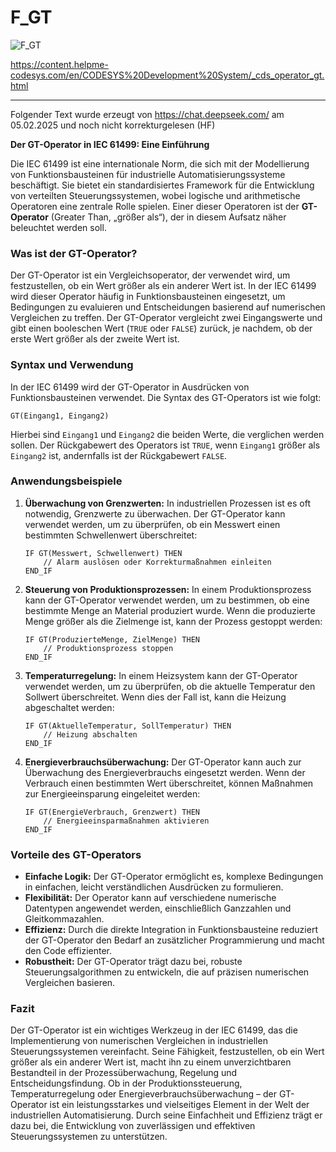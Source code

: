 # F_GT




![F_GT](https://user-images.githubusercontent.com/116869307/214144462-1c7d92c0-429d-443e-a766-64c3e94c0a0b.png)


<https://content.helpme-codesys.com/en/CODESYS%20Development%20System/_cds_operator_gt.html>


* * * * * * * * * *

Folgender Text wurde erzeugt von <https://chat.deepseek.com/> am 05.02.2025 und noch nicht korrekturgelesen (HF)


**Der GT-Operator in IEC 61499: Eine Einführung**

Die IEC 61499 ist eine internationale Norm, die sich mit der Modellierung von Funktionsbausteinen für industrielle Automatisierungssysteme beschäftigt. Sie bietet ein standardisiertes Framework für die Entwicklung von verteilten Steuerungssystemen, wobei logische und arithmetische Operatoren eine zentrale Rolle spielen. Einer dieser Operatoren ist der **GT-Operator** (Greater Than, „größer als“), der in diesem Aufsatz näher beleuchtet werden soll.

### Was ist der GT-Operator?

Der GT-Operator ist ein Vergleichsoperator, der verwendet wird, um festzustellen, ob ein Wert größer als ein anderer Wert ist. In der IEC 61499 wird dieser Operator häufig in Funktionsbausteinen eingesetzt, um Bedingungen zu evaluieren und Entscheidungen basierend auf numerischen Vergleichen zu treffen. Der GT-Operator vergleicht zwei Eingangswerte und gibt einen booleschen Wert (`TRUE` oder `FALSE`) zurück, je nachdem, ob der erste Wert größer als der zweite Wert ist.

### Syntax und Verwendung

In der IEC 61499 wird der GT-Operator in Ausdrücken von Funktionsbausteinen verwendet. Die Syntax des GT-Operators ist wie folgt:

```
GT(Eingang1, Eingang2)
```

Hierbei sind `Eingang1` und `Eingang2` die beiden Werte, die verglichen werden sollen. Der Rückgabewert des Operators ist `TRUE`, wenn `Eingang1` größer als `Eingang2` ist, andernfalls ist der Rückgabewert `FALSE`.

### Anwendungsbeispiele

1. **Überwachung von Grenzwerten:**
   In industriellen Prozessen ist es oft notwendig, Grenzwerte zu überwachen. Der GT-Operator kann verwendet werden, um zu überprüfen, ob ein Messwert einen bestimmten Schwellenwert überschreitet:

   ```
   IF GT(Messwert, Schwellenwert) THEN
       // Alarm auslösen oder Korrekturmaßnahmen einleiten
   END_IF
   ```

2. **Steuerung von Produktionsprozessen:**
   In einem Produktionsprozess kann der GT-Operator verwendet werden, um zu bestimmen, ob eine bestimmte Menge an Material produziert wurde. Wenn die produzierte Menge größer als die Zielmenge ist, kann der Prozess gestoppt werden:

   ```
   IF GT(ProduzierteMenge, ZielMenge) THEN
       // Produktionsprozess stoppen
   END_IF
   ```

3. **Temperaturregelung:**
   In einem Heizsystem kann der GT-Operator verwendet werden, um zu überprüfen, ob die aktuelle Temperatur den Sollwert überschreitet. Wenn dies der Fall ist, kann die Heizung abgeschaltet werden:

   ```
   IF GT(AktuelleTemperatur, SollTemperatur) THEN
       // Heizung abschalten
   END_IF
   ```

4. **Energieverbrauchsüberwachung:**
   Der GT-Operator kann auch zur Überwachung des Energieverbrauchs eingesetzt werden. Wenn der Verbrauch einen bestimmten Wert überschreitet, können Maßnahmen zur Energieeinsparung eingeleitet werden:

   ```
   IF GT(EnergieVerbrauch, Grenzwert) THEN
       // Energieeinsparmaßnahmen aktivieren
   END_IF
   ```

### Vorteile des GT-Operators

- **Einfache Logik:** Der GT-Operator ermöglicht es, komplexe Bedingungen in einfachen, leicht verständlichen Ausdrücken zu formulieren.
- **Flexibilität:** Der Operator kann auf verschiedene numerische Datentypen angewendet werden, einschließlich Ganzzahlen und Gleitkommazahlen.
- **Effizienz:** Durch die direkte Integration in Funktionsbausteine reduziert der GT-Operator den Bedarf an zusätzlicher Programmierung und macht den Code effizienter.
- **Robustheit:** Der GT-Operator trägt dazu bei, robuste Steuerungsalgorithmen zu entwickeln, die auf präzisen numerischen Vergleichen basieren.

### Fazit

Der GT-Operator ist ein wichtiges Werkzeug in der IEC 61499, das die Implementierung von numerischen Vergleichen in industriellen Steuerungssystemen vereinfacht. Seine Fähigkeit, festzustellen, ob ein Wert größer als ein anderer Wert ist, macht ihn zu einem unverzichtbaren Bestandteil in der Prozessüberwachung, Regelung und Entscheidungsfindung. Ob in der Produktionssteuerung, Temperaturregelung oder Energieverbrauchsüberwachung – der GT-Operator ist ein leistungsstarkes und vielseitiges Element in der Welt der industriellen Automatisierung. Durch seine Einfachheit und Effizienz trägt er dazu bei, die Entwicklung von zuverlässigen und effektiven Steuerungssystemen zu unterstützen.























